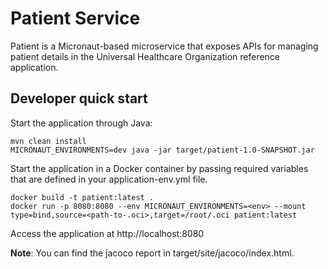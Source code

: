 # Patient Service

Patient is a Micronaut-based microservice that exposes APIs for managing patient details in the Universal Healthcare Organization reference application.


## Developer quick start

Start the application through Java:
```shell
mvn clean install
MICRONAUT_ENVIRONMENTS=dev java -jar target/patient-1.0-SNAPSHOT.jar
```

Start the application in a Docker container by passing required variables that are defined in 
your application-env.yml file.

```shell
docker build -t patient:latest .
docker run -p 8080:8080 --env MICRONAUT_ENVIRONMENTS=<env> --mount type=bind,source=<path-to-.oci>,target=/root/.oci patient:latest
```
Access the application at http://localhost:8080

**Note**: You can find the jacoco report in target/site/jacoco/index.html.